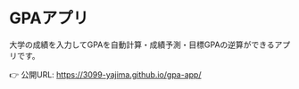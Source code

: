 # GPAアプリ
大学の成績を入力してGPAを自動計算・成績予測・目標GPAの逆算ができるアプリです。

👉 公開URL: https://3099-yajima.github.io/gpa-app/
